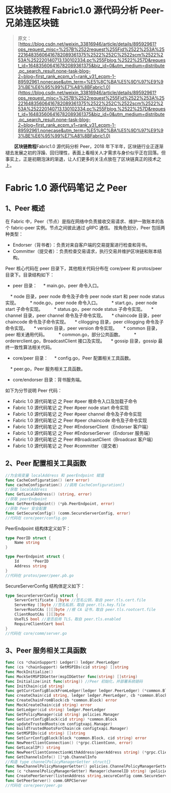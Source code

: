 # 区块链教程 Fabric1.0 源代码分析 Peer-兄弟连区块链

> 原文：[https://blog.csdn.net/weixin_33816946/article/details/89592961?ops_request_misc=%257B%2522request%255Fid%2522%253A%2522164835606416782089361375%2522%252C%2522scm%2522%253A%252220140713.130102334.pc%255Fblog.%2522%257D&request_id=164835606416782089361375&biz_id=0&utm_medium=distribute.pc_search_result.none-task-blog-2~blog~first_rank_ecpm_v1~rank_v31_ecpm-1-89592961.nonecase&utm_term=%E5%8C%BA%E5%9D%97%E9%93%BE%E6%95%99%E7%A8%8BFabric1.0](https://blog.csdn.net/weixin_33816946/article/details/89592961?ops_request_misc=%257B%2522request%255Fid%2522%253A%2522164835606416782089361375%2522%252C%2522scm%2522%253A%252220140713.130102334.pc%255Fblog.%2522%257D&request_id=164835606416782089361375&biz_id=0&utm_medium=distribute.pc_search_result.none-task-blog-2~blog~first_rank_ecpm_v1~rank_v31_ecpm-1-89592961.nonecase&utm_term=%E5%8C%BA%E5%9D%97%E9%93%BE%E6%95%99%E7%A8%8BFabric1.0)

　　**区块链教程**Fabric1.0 源代码分析 Peer，2018 年下半年，区块链行业正逐渐褪去发展之初的浮躁、回归理性，表面上看相关人才需求与身价似乎正在回落。但事实上，正是初期泡沫的渐退，让人们更多的关注点放在了区块链真正的技术之上。

# Fabric 1.0 源代码笔记 之 Peer

## 1、Peer 概述

在 Fabric 中，Peer（节点）是指在网络中负责接收交易请求、维护一致账本的各个 fabric-peer 实例。节点之间彼此通过 gRPC 通信。
按角色划分，Peer 包括两种类型：

*   Endorser（背书者）：负责对来自客户端的交易提案进行检查和背书。
*   Committer（提交者）：负责检查交易请求，执行交易并维护区块链和账本结构。

Peer 核心代码在 peer 目录下，其他相关代码分布在 core/peer 和 protos/peer 目录下。目录结构如下：

*   peer 目录：
        * main.go，peer 命令入口。

    * node 目录，peer node 命令及子命令 peer node start 和 peer node status 实现。
        * node.go，peer node 命令入口。
        * start.go，peer node start 子命令实现。
        * status.go，peer node status 子命令实现。
    * channel 目录，peer channel 命令及子命令实现。
    * chaincode 目录，peer chaincode 命令及子命令实现。
    * clilogging 目录，peer clilogging 命令及子命令实现。
    * version 目录，peer version 命令实现。
    * common 目录，peer 相关通用代码。
        * common.go，部分公共函数。
        * ordererclient.go，BroadcastClient 接口及实现。
    * gossip 目录，gossip 最终一致性算法相关代码。

*   core/peer 目录：
        * config.go，Peer 配置相关工具函数。

    * peer.go，Peer 服务相关工具函数。

*   core/endorser 目录：背书服务端。

如下为分节说明 Peer 代码：

*   Fabric 1.0 源代码笔记 之 Peer #peer 根命令入口及加载子命令
*   Fabric 1.0 源代码笔记 之 Peer #peer node start 命令实现
*   Fabric 1.0 源代码笔记 之 Peer #peer channel 命令及子命令实现
*   Fabric 1.0 源代码笔记 之 Peer #peer chaincode 命令及子命令实现
*   Fabric 1.0 源代码笔记 之 Peer #EndorserClient（Endorser 客户端）
*   Fabric 1.0 源代码笔记 之 Peer #EndorserServer（Endorser 服务端）
*   Fabric 1.0 源代码笔记 之 Peer #BroadcastClient（Broadcast 客户端）
*   Fabric 1.0 源代码笔记 之 Peer #committer（提交者）

## 2、Peer 配置相关工具函数

```go
//为全局变量 localAddress 和 peerEndpoint 赋值
func CacheConfiguration() (err error) 
func cacheConfiguration() //调用 CacheConfiguration()
//获取 localAddress
func GetLocalAddress() (string, error)
//获取 peerEndpoint
func GetPeerEndpoint() (*pb.PeerEndpoint, error) 
//获取 Peer 安全配置
func GetSecureConfig() (comm.SecureServerConfig, error) 
//代码在 core/peer/config.go
```

PeerEndpoint 结构体定义如下：

```go
type PeerID struct {
    Name string
}

type PeerEndpoint struct {
    Id      *PeerID
    Address string
}
//代码在 protos/peer/peer.pb.go
```

SecureServerConfig 结构体定义如下：

```go
type SecureServerConfig struct {
    ServerCertificate []byte //签名公钥，取自 peer.tls.cert.file
    ServerKey []byte //签名私钥，取自 peer.tls.key.file
    ServerRootCAs [][]byte //根 CA 证书，取自 peer.tls.rootcert.file
    ClientRootCAs [][]byte
    UseTLS bool //是否启用 TLS，取自 peer.tls.enabled
    RequireClientCert bool
}
//代码在 core/comm/server.go
```

## 3、Peer 服务相关工具函数

```go
func (cs *chainSupport) Ledger() ledger.PeerLedger
func (cs *chainSupport) GetMSPIDs(cid string) []string
func MockInitialize()
func MockSetMSPIDGetter(mspIDGetter func(string) []string)
func Initialize(init func(string)) //Peer 初始化，并部署系统链码
func InitChain(cid string)
func getCurrConfigBlockFromLedger(ledger ledger.PeerLedger) (*common.Block, error)
func createChain(cid string, ledger ledger.PeerLedger, cb *common.Block) error
func CreateChainFromBlock(cb *common.Block) error
func MockCreateChain(cid string) error
func GetLedger(cid string) ledger.PeerLedger
func GetPolicyManager(cid string) policies.Manager
func GetCurrConfigBlock(cid string) *common.Block
func updateTrustedRoots(cm configtxapi.Manager)
func buildTrustedRootsForChain(cm configtxapi.Manager)
func GetMSPIDs(cid string) []string
func SetCurrConfigBlock(block *common.Block, cid string) error
func NewPeerClientConnection() (*grpc.ClientConn, error)
func GetLocalIP() string
func NewPeerClientConnectionWithAddress(peerAddress string) (*grpc.ClientConn, error)
func GetChannelsInfo() []*pb.ChannelInfo
//构造 type channelPolicyManagerGetter struct{}
func NewChannelPolicyManagerGetter() policies.ChannelPolicyManagerGetter
func (c *channelPolicyManagerGetter) Manager(channelID string) (policies.Manager, bool)
func CreatePeerServer(listenAddress string,secureConfig comm.SecureServerConfig) (comm.GRPCServer, error)
func GetPeerServer() comm.GRPCServer
//代码在 core/peer/peer.go
```
